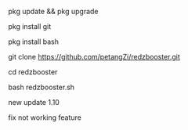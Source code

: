 pkg update && pkg upgrade

pkg install git

pkg install bash

git clone https://github.com/petangZi/redzbooster.git

cd redzbooster

bash redzbooster.sh

new update 1.10

fix not working feature
